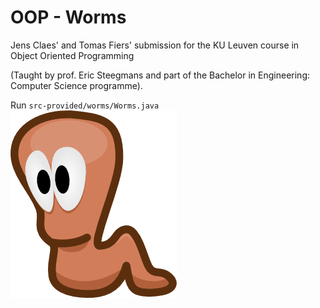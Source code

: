 OOP - Worms
========

Jens Claes' and Tomas Fiers' submission for the KU Leuven course in Object Oriented Programming

(Taught by prof. Eric Steegmans and part of the Bachelor in Engineering: Computer Science programme).



Run `src-provided/worms/Worms.java`
![alt text](https://raw.githubusercontent.com/caske33/oopworms/master/images/worm.png "Willy the Worm")
